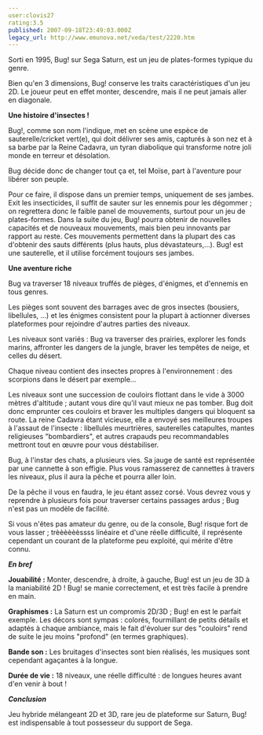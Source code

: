 ```yaml
---
user:clovis27
rating:3.5
published: 2007-09-18T23:49:03.000Z
legacy_url: http://www.emunova.net/veda/test/2220.htm
---
```

Sorti en 1995, Bug! sur Sega Saturn, est un jeu de plates-formes typique du genre.  

  

Bien qu'en 3 dimensions, Bug! conserve les traits caractéristiques d'un jeu 2D. Le joueur peut en effet monter, descendre, mais il ne peut jamais aller en diagonale.  

  

**Une histoire d'insectes !**  

  

Bug!, comme son nom l'indique, met en scène une espèce de sauterelle/cricket vert(e), qui doit délivrer ses amis, capturés à son nez et à sa barbe par la Reine Cadavra, un tyran diabolique qui transforme notre joli monde en terreur et désolation.  

  

Bug décide donc de changer tout ça et, tel Moïse, part à l'aventure pour libérer son peuple.  

  

Pour ce faire, il dispose dans un premier temps, uniquement de ses jambes. Exit les insecticides, il suffit de sauter sur les ennemis pour les dégommer ; on regrettera donc le faible panel de mouvements, surtout pour un jeu de plates-formes. Dans la suite du jeu, Bug! pourra obtenir de nouvelles capacités et de nouveaux mouvements, mais bien peu innovants par rapport au reste. Ces mouvements permettent dans la plupart des cas d'obtenir des sauts différents (plus hauts, plus dévastateurs,...). Bug! est une sauterelle, et il utilise forcément toujours ses jambes.  

  

**Une aventure riche**  

  

Bug va traverser 18 niveaux truffés de pièges, d'énigmes, et d'ennemis en tous genres.  

Les pièges sont souvent des barrages avec de gros insectes (bousiers, libellules, ...) et les énigmes consistent pour la plupart à actionner diverses plateformes pour rejoindre d'autres parties des niveaux.  

  

Les niveaux sont variés : Bug va traverser des prairies, explorer les fonds marins, affronter les dangers de la jungle, braver les tempêtes de neige, et celles du désert.  

Chaque niveau contient des insectes propres à l'environnement : des scorpions dans le désert par exemple...  

  

Les niveaux sont une succession de couloirs flottant dans le vide à 3000 mètres d'altitude ; autant vous dire qu'il vaut mieux ne pas tomber. Bug doit donc emprunter ces couloirs et braver les multiples dangers qui bloquent sa route. La reine Cadavra étant vicieuse, elle a envoyé ses meilleures troupes à l'assaut de l'insecte : libellules meurtrières, sauterelles catapultes, mantes religieuses "bombardiers", et autres crapauds peu recommandables mettront tout en œuvre pour vous déstabiliser.  

  

Bug, à l'instar des chats, a plusieurs vies. Sa jauge de santé est représentée par une cannette à son effigie. Plus vous ramasserez de cannettes à travers les niveaux, plus il aura la pêche et pourra aller loin.  

De la pêche il vous en faudra, le jeu étant assez corsé. Vous devrez vous y reprendre à plusieurs fois pour traverser certains passages ardus ; Bug n'est pas un modèle de facilité.  

Si vous n'êtes pas amateur du genre, ou de la console, Bug! risque fort de vous lasser ; trèèèèèèssss linéaire et d'une réelle difficulté, il représente cependant un courant de la plateforme peu exploité, qui mérite d'être connu.  

  

  

**_En bref_**  

  

**Jouabilité :** Monter, descendre, à droite, à gauche, Bug! est un jeu de 3D à la maniabilité 2D ! Bug! se manie correctement, et est très facile à prendre en main.  

  

**Graphismes :** La Saturn est un compromis 2D/3D ; Bug! en est le parfait exemple. Les décors sont sympas : colorés, fourmillant de petits détails et adaptés à chaque ambiance, mais le fait d'évoluer sur des "couloirs" rend de suite le jeu moins "profond" (en termes graphiques).  

  

**Bande son :** Les bruitages d'insectes sont bien réalisés, les musiques sont cependant agaçantes à la longue.  

  

**Durée de vie :** 18 niveaux, une réelle difficulté : de longues heures avant d'en venir à bout !  

  

**_Conclusion_**  

  

Jeu hybride mélangeant 2D et 3D, rare jeu de plateforme sur Saturn, Bug! est indispensable à tout possesseur du support de Sega.